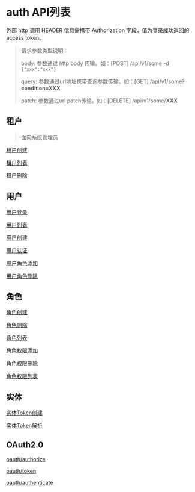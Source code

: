 # auth API列表
外部 http 调用 HEADER 信息需携带 Authorization 字段，值为登录成功返回的access token。

>   请求参数类型说明：
>
>   body: 参数通过 http body 传输。如：[POST] /api/v1/some    -d `{"xxx":"xxx"}`
>
>   query: 参数通过url地址携带查询参数传输。如：[GET] /api/v1/some?**condition=XXX**
>
>   patch: 参数通过url patch传输。如：[DELETE] /api/v1/some/**XXX**

## 租户
> 面向系统管理员

[租户创建](tenant_create.md)

[租户列表](tenant_list.md)

[租户删除](tenant_delete.md)

## 用户 

[用户登录](login.md)

[用户列表](user_list.md)

[用户创建](user_create.md)

[用户认证](oauth_authenticate.md)

[用户角色添加](user_role_enable.md)

[用户角色删除](user_role_disable.md)

## 角色

[角色创建](role_create.md)

[角色删除](role_delete.md)

[角色列表](role_list.md)

[角色权限添加](role_permission_create.md)

[角色权限删除](role_permission_delete.md)

[角色权限列表](role_permission_list.md)

## 实体

[实体Token创建](entity_token_create.md)

[实体Token解析](entity_token_parse.md)

## OAuth2.0

[oauth/authorize](oauth_authorize.md)

[oauth/token](oauth_token.md)

[oauth/authenticate](oauth_authenticate.md)

